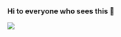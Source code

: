 ### Hi to everyone who sees this 👋
<a href="https://govltjsdnd24.github.io"><img src="https://img.shields.io/badge/Tech_Blog-green?style=for-the-badge&logo=GithubPages&logoColor=222222&link=https://govltjsdnd24.github.io"/></a>


<!--
**govltjsdnd24/govltjsdnd24** is a ✨ _special_ ✨ repository because its `README.md` (this file) appears on your GitHub profile.

Here are some ideas to get you started:

- 🔭 I’m currently working on ...
- 🌱 I’m currently learning ...
- 👯 I’m looking to collaborate on ...
- 🤔 I’m looking for help with ...
- 💬 Ask me about ...
- 📫 How to reach me: ...
- 😄 Pronouns: ...
- ⚡ Fun fact: ...
-->
